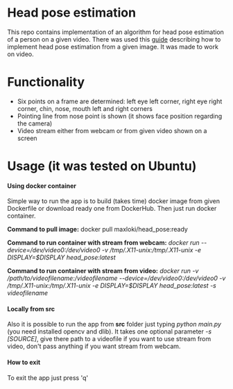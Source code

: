 # Head pose estimation
This repo contains implementation of an algorithm for head pose estimation of a person on a given video.
There was used this [guide](https://www.learnopencv.com/head-pose-estimation-using-opencv-and-dlib/) describing how to implement head pose estimation from a given image.
It was made to work on video. 

# Functionality
- Six points on a frame are determined: left eye left corner, right eye right corner, chin, nose, mouth left and right corners
- Pointing line from nose point is shown (it shows face position regarding the camera)
- Video stream either from webcam or from given video shown on a screen

# Usage (it was tested on Ubuntu)
#### Using docker container
Simple way to run the app is to build (takes time) docker image from given Dockerfile or download ready one from DockerHub.
Then just run docker container.

**Command to pull image:** docker pull maxloki/head_pose:ready

**Command to run container with stream from webcam:**
*docker run --device=/dev/video0:/dev/video0 -v /tmp/.X11-unix:/tmp/.X11-unix -e DISPLAY=$DISPLAY head_pose:latest*

**Command to run container with stream from video:**
*docker run -v /path/to/videofilename:/videofilename --device=/dev/video0:/dev/video0 -v /tmp/.X11-unix:/tmp/.X11-unix -e DISPLAY=$DISPLAY head_pose:latest -s videofilename*

#### Locally from src
Also it is possible to run the app from **src** folder just typing *python main.py* (you need installed opencv and dlib).
It takes one optional parameter *-s [SOURCE]*, give there path to a videofile if you want to use stream from video, don't pass anything if you want stream from webcam.  

#### How to exit
To exit the app just press 'q'
